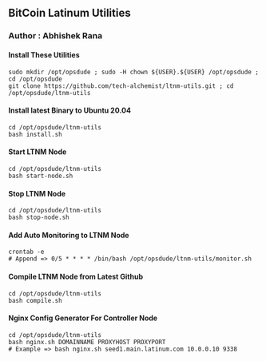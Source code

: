 ## BitCoin Latinum Utilities
### Author : Abhishek Rana

#### Install These Utilities
```
sudo mkdir /opt/opsdude ; sudo -H chown ${USER}.${USER} /opt/opsdude ; cd /opt/opsdude
git clone https://github.com/tech-alchemist/ltnm-utils.git ; cd /opt/opsdude/ltnm-utils
```

#### Install latest Binary to Ubuntu 20.04
```
cd /opt/opsdude/ltnm-utils
bash install.sh
```

#### Start LTNM Node
```
cd /opt/opsdude/ltnm-utils
bash start-node.sh
```

#### Stop LTNM Node
```
cd /opt/opsdude/ltnm-utils
bash stop-node.sh
```

#### Add Auto Monitoring to LTNM Node
```
crontab -e
# Append => 0/5 * * * * /bin/bash /opt/opsdude/ltnm-utils/monitor.sh
```

#### Compile LTNM Node from Latest Github
```
cd /opt/opsdude/ltnm-utils
bash compile.sh
```


#### Nginx Config Generator For Controller Node
```
cd /opt/opsdude/ltnm-utils
bash nginx.sh DOMAINNAME PROXYHOST PROXYPORT
# Example => bash nginx.sh seed1.main.latinum.com 10.0.0.10 9338
```
